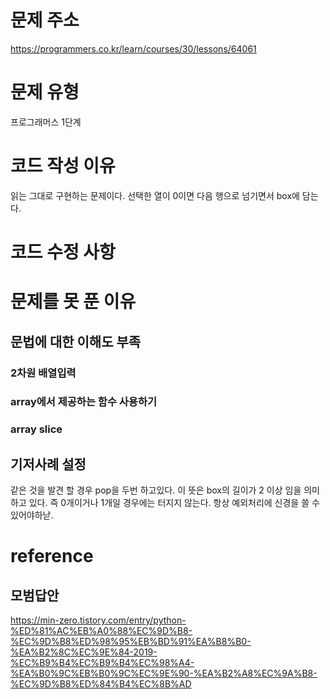 # 문제 주소
https://programmers.co.kr/learn/courses/30/lessons/64061

# 문제 유형
프로그래머스 1단계

# 코드 작성 이유
읽는 그대로 구현하는 문제이다.
선택한 열이 0이면 다음 행으로 넘기면서 box에 담는다.

# 코드 수정 사항

# 문제를 못 푼 이유
## 문법에 대한 이해도 부족
### 2차원 배열입력
### array에서 제공하는 함수 사용하기
### array slice
## 기저사례 설정
같은 것을 발견 할 경우 pop을 두번 하고있다.
이 뜻은 box의 길이가 2 이상 임을 의미하고 있다. 즉 0개이거나 1개일 경우에는 터지지 않는다.
항상 예외처리에 신경을 쓸 수 있어야하낟.

# reference
## 모범답안
https://min-zero.tistory.com/entry/python-%ED%81%AC%EB%A0%88%EC%9D%B8-%EC%9D%B8%ED%98%95%EB%BD%91%EA%B8%B0-%EA%B2%8C%EC%9E%84-2019-%EC%B9%B4%EC%B9%B4%EC%98%A4-%EA%B0%9C%EB%B0%9C%EC%9E%90-%EA%B2%A8%EC%9A%B8-%EC%9D%B8%ED%84%B4%EC%8B%AD

